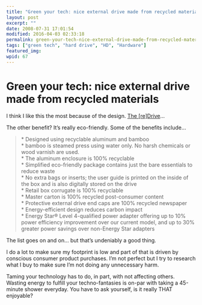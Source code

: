 ```yaml
---
title: "Green your tech: nice external drive made from recycled materials"
layout: post
excerpt: ""
date: 2008-07-31 17:01:54
modified: 2016-04-03 02:33:18
permalink: green-your-tech-nice-external-drive-made-from-recycled-materials/index.html
tags: ["green tech", "hard drive", "HD", "Hardware"]
featured_img: 
wpid: 67
---
```


# Green your tech: nice external drive made from recycled materials

I think I like this the most because of the design. [The \[re\]Drive](http://www.cnet.com/products/simpletech-re-drive/)…

The other benefit? It’s really eco-friendly. Some of the benefits include…

> \* Designed using recyclable aluminum and bamboo  
> \* bamboo is steamed press using water only. No harsh chemicals or wood varnish are used.  
> \* The aluminum enclosure is 100% recyclable  
> \* Simplified eco-friendly package contains just the bare essentials to reduce waste  
> \* No extra bags or inserts; the user guide is printed on the inside of the box and is also digitally stored on the drive  
> \* Retail box corrugate is 100% recyclable  
> \* Master carton is 100% recycled post-consumer content  
> \* Protective external drive end caps are 100% recycled newspaper  
> \* Energy-efficient design reduces carbon impact  
> \* Energy Star® Level 4-qualified power adapter offering up to 10% power efficiency improvement over our current model, and up to 30% greater power savings over non-Energy Star adapters

The list goes on and on… but that’s undeniably a good thing.

I do a lot to make sure my footprint is low and part of that is driven by conscious consumer product purchases. I’m not perfect but I try to research what I buy to make sure I’m not doing any unnecessary harm.

Taming your technology has to do, in part, with not affecting others. Wasting energy to fulfill your techno-fantasies is on-par with taking a 45-minute shower everyday. You have to ask yourself, is it really THAT enjoyable?